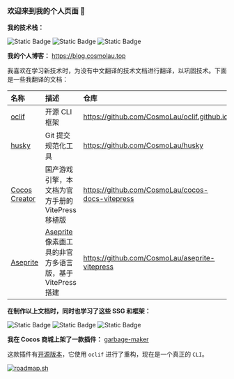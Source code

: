 <!--### Hi there 👋-->
### 欢迎来到我的个人页面 👋

**我的技术栈：**

![Static Badge](https://img.shields.io/badge/Cocos_Creator-blue?style=for-the-badge&logo=cocos&logoColor=black&color=%2355C2E1&link=https%3A%2F%2Fwww.cocos.com%2F)
![Static Badge](https://img.shields.io/badge/typescript-write?style=for-the-badge&logo=typescript&logoColor=white&color=%233178C6)
![Static Badge](https://img.shields.io/badge/javascript-white?style=for-the-badge&logo=javascript&logoColor=white&color=%23F7DF1E)

**我的个人博客：** https://blog.cosmolau.top

我喜欢在学习新技术时，为没有中文翻译的技术文档进行翻译，以巩固技术。下面是一些我翻译的文档：

| 名称                                                 | 描述               |仓库|
| :--------------------------------------------------- | :----------------- |:-|
| [oclif](https://www.cosmolau.top/docs/oclif/zh/) | 开源 CLI 框架      |https://github.com/CosmoLau/oclif.github.io|
| [husky](https://www.cosmolau.top/husky/zh/) | Git 提交规范化工具 |https://github.com/CosmoLau/husky|
| [Cocos Creator](https://cocos.cosmolau.top/)    | 国产游戏引擎，本文档为官方手册的 VitePress 移植版       |https://github.com/CosmoLau/cocos-docs-vitepress|
| [Aseprite](https://aseprite.cosmolau.top/) | [Aseprite](https://www.aseprite.org/) 像素画工具的非官方多语言版，基于 VitePress 搭建 | https://github.com/CosmoLau/aseprite-vitepress |

**在制作以上文档时，同时也学习了这些 SSG 和框架：**

![Static Badge](https://img.shields.io/badge/hexo-white?style=for-the-badge&logo=hexo&logoColor=white&color=%230E83CD)
![Static Badge](https://img.shields.io/badge/vitepress-white?style=for-the-badge&logo=vitepress&logoColor=white&color=%235C73E7)
![Static Badge](https://img.shields.io/badge/docusaurus-white?style=for-the-badge&logo=docusaurus&logoColor=white&color=%233ECC5F)

**我在 Cocos 商城上架了一款插件：** [garbage-maker](https://store.cocos.com/app/detail/4989)

这款插件有[开源版本](https://github.com/CosmoLau/garbage-maker)，它使用 `oclif` 进行了重构，现在是一个真正的 `CLI`。

[![roadmap.sh](https://roadmap.sh/card/wide/68351623cf080f2a3218a236?variant=light)](https://roadmap.sh)

<!--
**CosmoLau/CosmoLau** is a ✨ _special_ ✨ repository because its `README.md` (this file) appears on your GitHub profile.

Here are some ideas to get you started:

- 🔭 I’m currently working on ...
- 🌱 I’m currently learning ...
- 👯 I’m looking to collaborate on ...
- 🤔 I’m looking for help with ...
- 💬 Ask me about ...
- 📫 How to reach me: ...
- 😄 Pronouns: ...
- ⚡ Fun fact: ...
-->
